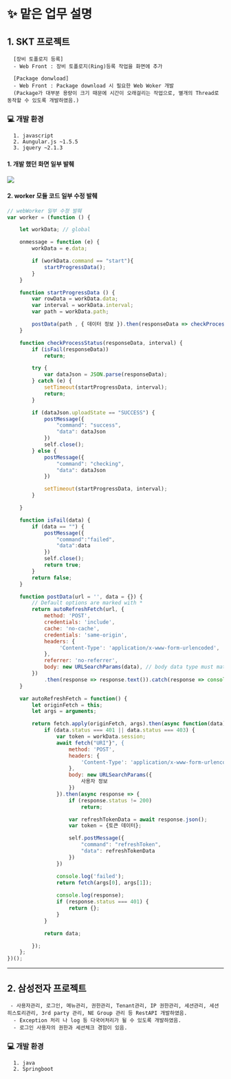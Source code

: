 <h1>✨ 맡은 업무 설명</h1>
<h2> 1. SKT 프로젝트 </h2>
      
      [장비 토폴로지 등록]
      - Web Front : 장비 토폴로지(Ring)등록 작업을 화면에 추가

      [Package donwload]
      - Web Front : Package download 시 필요한 Web Woker 개발
      (Package가 대부분 용량이 크기 때문에 시간이 오래걸리는 작업으로, 별개의 Thread로 동작할 수 있도록 개발하였음.)
      
<h3> 💻 개발 환경 </h3>

      1. javascript
      2. Aungular.js ~1.5.5
      3. jquery ~2.1.3

<h4>1. 개발 했던 화면 일부 발췌</h4>
<image src="https://github.com/user-attachments/assets/3e744fc6-e574-47f8-ad69-4db8b4be408f"/>

<h4> 2. worker 모듈 코드 일부 수정 발췌</h4>

```javascript
// webWorker 일부 수정 발췌
var worker = (function () {

    let workData; // global

    onmessage = function (e) {
        workData = e.data;

        if (workData.command == "start"){
            startProgressData();
        }
    }

    function startProgressData () {
        var rowData = workData.data;
        var interval = workData.interval;
        var path = workData.path;

        postData(path , { 데이터 정보 }).then(responseData => checkProcessStatus(responseData, interval))
    }

    function checkProcessStatus(responseData, interval) {
        if (isFail(responseData))
            return;

        try {
            var dataJson = JSON.parse(responseData);
        } catch (e) {
            setTimeout(startProgressData, interval);
            return;
        }

        if (dataJson.uploadState == "SUCCESS") {
            postMessage({
                "command": "success",
                "data": dataJson
            })
            self.close();
        } else {
            postMessage({
                "command": "checking",
                "data": dataJson
            })

            setTimeout(startProgressData, interval);
        }

    }

    function isFail(data) {
        if (data == "") {
            postMessage({
                "command":"failed",
                "data":data
            })
            self.close();
            return true;
        }
        return false;
    }

    function postData(url = '', data = {}) {
        // Default options are marked with *
        return autoRefreshFetch(url, {
            method: 'POST',
            credentials: 'include',
            cache: 'no-cache',
            credentials: 'same-origin',
            headers: {
                 'Content-Type': 'application/x-www-form-urlencoded',
            },
            referrer: 'no-referrer',
            body: new URLSearchParams(data), // body data type must match "Content-Type" header
        })
            .then(response => response.text()).catch(response => console.log(response)); // parses JSON response into native JavaScript objects
    }

    var autoRefreshFetch = function() {
        let originFetch = this;
        let args = arguments;

        return fetch.apply(originFetch, args).then(async function(data) {
            if (data.status === 401 || data.status === 403) {
                var token = workData.session;
                await fetch("URI"}", {
                    method: 'POST',
                    headers: {
                        'Content-Type': 'application/x-www-form-urlencoded',
                    },
                    body: new URLSearchParams({
                        사용자 정보
                    })
                }).then(async response => {
                    if (response.status != 200)
                        return;

                    var refreshTokenData = await response.json();
                    var token = {토큰 데이터};

                    self.postMessage({
                        "command": "refreshToken",
                        "data": refreshTokenData
                    })
                })

                console.log('failed');
                return fetch(args[0], args[1]);
                
                console.log(response);
                if (response.status === 401) {
                    return {};
                }
            }

            return data;

        });
    };
})();
```


--------------
<h2> 2. 삼성전자 프로젝트</h2>

     - 사용자관리, 로그인, 메뉴관리, 권한관리, Tenant관리, IP 권한관리, 세션관리, 세션 히스토리관리, 3rd party 관리, NE Group 관리 등 RestAPI 개발하였음.
      - Exception 처리 나 log 등 다국어처리가 될 수 있도록 개발하였음.
      - 로그인 사용자의 권한과 세션체크 경험이 있음.
      
<h3> 💻 개발 환경 </h3>

      1. java 
      2. Springboot


